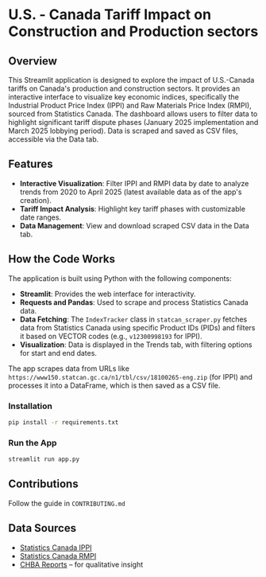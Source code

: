 

# U.S. - Canada Tariff Impact on Construction and Production sectors

## Overview
This Streamlit application is designed to explore the impact of U.S.-Canada tariffs on Canada's production and construction sectors. It provides an interactive interface to visualize key economic indices, specifically the Industrial Product Price Index (IPPI) and Raw Materials Price Index (RMPI), sourced from Statistics Canada. The dashboard allows users to filter data to highlight significant tariff dispute phases (January 2025 implementation and March 2025 lobbying period). Data is scraped and saved as CSV files, accessible via the Data tab.

## Features
- **Interactive Visualization**: Filter IPPI and RMPI data by date to analyze trends from 2020 to April 2025 (latest available data as of the app's creation).
- **Tariff Impact Analysis**: Highlight key tariff phases with customizable date ranges.
- **Data Management**: View and download scraped CSV data in the Data tab.


## How the Code Works
The application is built using Python with the following components:
- **Streamlit**: Provides the web interface for interactivity.
- **Requests and Pandas**: Used to scrape and process Statistics Canada data.
- **Data Fetching**: The `IndexTracker` class in `statcan_scraper.py` fetches data from Statistics Canada using specific Product IDs (PIDs) and filters it based on VECTOR codes (e.g., `v12300998193` for IPPI).
- **Visualization**: Data is displayed in the Trends tab, with filtering options for start and end dates.

The app scrapes data from URLs like `https://www150.statcan.gc.ca/n1/tbl/csv/18100265-eng.zip` (for IPPI) and processes it into a DataFrame, which is then saved as a CSV file.


###  Installation
```bash
pip install -r requirements.txt
```

###  Run the App
```bash
streamlit run app.py
```

##  Contributions
Follow the guide in `CONTRIBUTING.md`


## Data Sources
- [Statistics Canada IPPI](https://www150.statcan.gc.ca/t1/tbl1/en/tv.action?pid=1810026501)
- [Statistics Canada RMPI](https://www150.statcan.gc.ca/t1/tbl1/en/tv.action?pid=1810026801)
- [CHBA Reports](https://www.chba.ca/) – for qualitative insight

